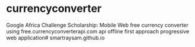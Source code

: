 # currencyconverter
Google Africa Challenge Scholarship: Mobile Web free currency converter using free.currencyconverterapi.com api offline first approach progressive web application# smartraysam.github.io
